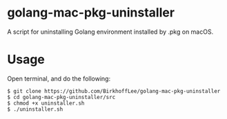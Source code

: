 # golang-mac-pkg-uninstaller
A script for uninstalling Golang environment installed by .pkg on macOS.

# Usage
Open terminal, and do the following:  
```
$ git clone https://github.com/BirkhoffLee/golang-mac-pkg-uninstaller
$ cd golang-mac-pkg-uninstaller/src
$ chmod +x uninstaller.sh
$ ./uninstaller.sh
```
